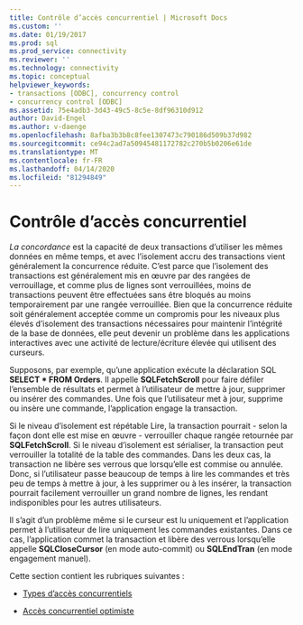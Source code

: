 ```yaml
---
title: Contrôle d’accès concurrentiel | Microsoft Docs
ms.custom: ''
ms.date: 01/19/2017
ms.prod: sql
ms.prod_service: connectivity
ms.reviewer: ''
ms.technology: connectivity
ms.topic: conceptual
helpviewer_keywords:
- transactions [ODBC], concurrency control
- concurrency control [ODBC]
ms.assetid: 75e4adb3-3d43-49c5-8c5e-8df96310d912
author: David-Engel
ms.author: v-daenge
ms.openlocfilehash: 8afba3b3b8c8fee1307473c790186d509b37d982
ms.sourcegitcommit: ce94c2ad7a50945481172782c270b5b0206e61de
ms.translationtype: MT
ms.contentlocale: fr-FR
ms.lasthandoff: 04/14/2020
ms.locfileid: "81294849"
---
```

# <a name="concurrency-control"></a>Contrôle d’accès concurrentiel
*La concordance* est la capacité de deux transactions d’utiliser les mêmes données en même temps, et avec l’isolement accru des transactions vient généralement la concurrence réduite. C’est parce que l’isolement des transactions est généralement mis en œuvre par des rangées de verrouillage, et comme plus de lignes sont verrouillées, moins de transactions peuvent être effectuées sans être bloqués au moins temporairement par une rangée verrouillée. Bien que la concurrence réduite soit généralement acceptée comme un compromis pour les niveaux plus élevés d’isolement des transactions nécessaires pour maintenir l’intégrité de la base de données, elle peut devenir un problème dans les applications interactives avec une activité de lecture/écriture élevée qui utilisent des curseurs.  
  
 Supposons, par exemple, qu’une application exécute la déclaration SQL **SELECT \* FROM Orders**. Il appelle **SQLFetchScroll** pour faire défiler l’ensemble de résultats et permet à l’utilisateur de mettre à jour, supprimer ou insérer des commandes. Une fois que l’utilisateur met à jour, supprime ou insère une commande, l’application engage la transaction.  
  
 Si le niveau d’isolement est répétable Lire, la transaction pourrait - selon la façon dont elle est mise en œuvre - verrouiller chaque rangée retournée par **SQLFetchScroll**. Si le niveau d’isolement est sérialiser, la transaction peut verrouiller la totalité de la table des commandes. Dans les deux cas, la transaction ne libère ses verrous que lorsqu’elle est commise ou annulée. Donc, si l’utilisateur passe beaucoup de temps à lire les commandes et très peu de temps à mettre à jour, à les supprimer ou à les insérer, la transaction pourrait facilement verrouiller un grand nombre de lignes, les rendant indisponibles pour les autres utilisateurs.  
  
 Il s’agit d’un problème même si le curseur est lu uniquement et l’application permet à l’utilisateur de lire uniquement les commandes existantes. Dans ce cas, l’application commet la transaction et libère des verrous lorsqu’elle appelle **SQLCloseCursor** (en mode auto-commit) ou **SQLEndTran** (en mode engagement manuel).  
  
 Cette section contient les rubriques suivantes :  
  
-   [Types d’accès concurrentiels](../../../odbc/reference/develop-app/concurrency-types.md)  
  
-   [Accès concurrentiel optimiste](../../../odbc/reference/develop-app/optimistic-concurrency.md)
